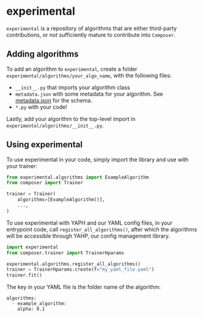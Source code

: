 # experimental

`experimental` is a repository of algorithms that are either third-party contributions, or not sufficiently mature to contribute into `Composer`.

## Adding algorithms

To add an algorithm to `experimental`, create a folder `experimental/algorithms/your_algo_name`, with the following files:
* `__init__.py` that imports your algorithm class
* `metadata.json` with some metadata for your algorithm. See [metadata.json](https://github.com/mosaicml/experimental/blob/main/experimental/algorithms/example_algorithm/metadata.json) for the schema.
* `*.py` with your code!

Lastly, add your algorithm to the top-level import in `experimental/algorithms/__init__.py`.

## Using experimental

To use experimental in your code, simply import the library and use with your trainer:

```python
from experimental.algorithms import ExampleAlgorithm
from composer import Trainer

trainer = Trainer(
    algorithms=[ExampleAlgorithm()],
    ...,
)
```

To use experimental with YAPH and our YAML config files, in your entrypoint code, call `register_all_algorithms()`, after which the algorithms will be accessible through YAHP, our
config management library.

```python
import experimental
from composer.trainer import TrainerHparams

experimental.algorithms.register_all_algorithms()
trainer = TrainerHparams.create(f="my_yaml_file.yaml")
trainer.fit()
```

The key in your YAML file is the folder name of the algorithm:
```
algorithms:
  - example_algorithm:
    alpha: 0.1
```

